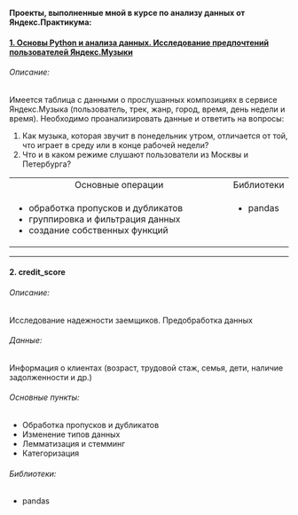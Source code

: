 **Проекты, выполненные мной в курсе по анализу данных от Яндекс.Практикума:**


#### [1. Основы Python и анализа данных. Исследование предпочтений пользователей Яндекс.Музыки](https://github.com/kisslitsyn/ya.practicum/blob/master/01_music.ipynb)

###### Описание: 
Имеется таблица с данными о прослушанных композициях в сервисе Яндекс.Музыка (пользователь, трек, жанр, город, время, день недели и время). Необходимо проанализировать данные и ответить на вопросы:
1. Как музыка, которая звучит в понедельник утром, отличается от той, что играет в среду или в конце рабочей недели? 
2. Что и в каком режиме слушают пользователи из Москвы и Петербурга?

<table width="100%" >
    <tr>
      <td width="80%" align="center"> Основные операции </td> 
      <td width="20%"> Библиотеки </td> 
    </tr> 
    <tr>
     <td align="left" >
       <ul> 
         <li> обработка пропусков и дубликатов </li> 
         <li> группировка и фильтрация данных </li>
         <li> создание собственных функций </li> 
       </ul> 
      </td> 
     <td valign="top" align="left" >  
       <ul> 
         <li> pandas </li> 
       </ul> </td> 
    </tr> 
   </table> 

---

#### 2. credit_score

###### Описание: 
Исследование надежности заемщиков. Предобработка данных

###### Данные:
Информация о клиентах (возраст, трудовой стаж, семья, дети, наличие задолженности и др.)

###### Основные пункты:
- Обработка пропусков и дубликатов
- Изменение типов данных
- Лемматизация и стемминг
- Категоризация

###### Библиотеки:
- pandas

